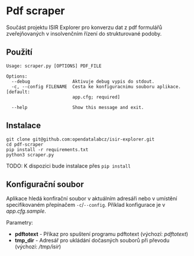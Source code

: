 # Pdf scraper
Součást projektu ISIR Explorer pro konverzu dat z pdf formulářů zveřejňovaných v insolvenčním řízení do strukturované podoby.

## Použití

```
Usage: scraper.py [OPTIONS] PDF_FILE

Options:
  --debug                Aktivuje debug vypis do stdout.
  -c, --config FILENAME  Cesta ke konfiguracnimu souboru aplikace.  [default:
                         app.cfg; required]

  --help                 Show this message and exit.
```

## Instalace

```
git clone git@github.com:opendatalabcz/isir-explorer.git
cd pdf-scraper
pip install -r requirements.txt
python3 scraper.py
```

TODO: K dispozici bude instalace přes `pip install`

## Konfigurační soubor

Aplikace hledá konfirační soubor v aktuálním adresáři nebo v umístění specifikovaném přepínačem `-c`/`--config`.
Příklad konfigurace je v *app.cfg.sample*.

Parametry:
* **pdftotext** - Příkaz pro spuštení programu pdftotext (výchozí: *pdftotext*)
* **tmp_dir** - Adresář pro ukládání dočasných souborů při převodu (výchozí: */tmp/isir*)